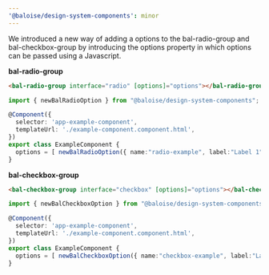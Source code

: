 ```yaml
---
'@baloise/design-system-components': minor
---
```


We introduced a new way of adding a options to the bal-radio-group and bal-checkbox-group by introducing the options property in which options can be passed using a Javascript.

**bal-radio-group**

```html
<bal-radio-group interface="radio" [options]="options"></bal-radio-group>
```

```typescript
import { newBalRadioOption } from "@baloise/design-system-components";

@Component({
  selector: 'app-example-component',
  templateUrl: './example-component.component.html',
})
export class ExampleComponent {
  options = [ newBalRadioOption({ name:"radio-example", label:"Label 1",  value:"1" }), newBalRadioOption({ name:"radio-example", label:"Label 2",  value:"2" }) ]
}
```

**bal-checkbox-group**

```html
<bal-checkbox-group interface="checkbox" [options]="options"></bal-checkbox-group>
```

```typescript
import { newBalCheckboxOption } from "@baloise/design-system-components";

@Component({
  selector: 'app-example-component',
  templateUrl: './example-component.component.html',
})
export class ExampleComponent {
  options = [ newBalCheckboxOption({ name:"checkbox-example", label:"Label 1",  value:"1" }), newBalCheckboxOption({ name:"checkbox-example", label:"Label 2",  value:"2" }) ]
}
```